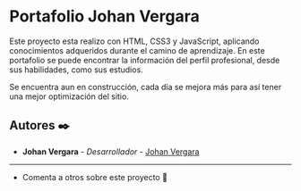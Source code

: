 # Portafolio Johan Vergara

Este proyecto esta realizo con HTML, CSS3 y JavaScript, aplicando conocimientos adqueridos durante el camino de aprendizaje.
En este portafolio se puede encontrar la información del perfil profesional, desde sus habilidades, como sus estudios.

Se encuentra aun en construcción, cada día se mejora más para así tener una mejor optimización del sitio.

## Autores ✒️

* **Johan Vergara** - *Desarrollador* - [Johan Vergara](https://github.com/johanvergara)

*************

* Comenta a otros sobre este proyecto 📢
